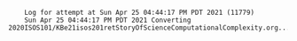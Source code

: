         Log for attempt at Sun Apr 25 04:44:17 PM PDT 2021 (11779)
        Sun Apr 25 04:44:17 PM PDT 2021 Converting 2020ISOS101/KBe21isos201retStoryOfScienceComputationalComplexity.org...
